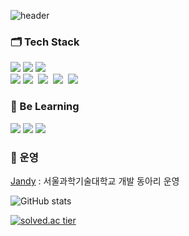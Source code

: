 ![header](https://capsule-render.vercel.app/api?type=rounded&color=timeGradient&text=Welcome%20to%20My%20GitHub%20👋&animation=twinkling&fontSize=40&fontAlignY=50&fontAlign=50&height=180)
<h3 >🗂 Tech Stack </h3>
<p>
  <img src="https://img.shields.io/badge/HTML5-E34F26?style=flat-square&logo=html5&logoColor=white"/>
  <img src="https://img.shields.io/badge/CSS-1572B6?style=flat-square&logo=css3&logoColor=white"/>
  <img src="https://img.shields.io/badge/Javascript-ffb13b?style=flat-square&logo=javascript&logoColor=white"/>
  <br>
  <img src="https://img.shields.io/badge/Node.js-339933?style=flat-square&logo=Node.js&logoColor=white"/></a>
  <img src="https://img.shields.io/badge/Express-000000?style=flat-square&logo=Express&logoColor=white"/></a>&nbsp
  <img src="https://img.shields.io/badge/Mysql-E6B91E?style=flat-square&logo=MySql&logoColor=white"/></a>&nbsp 
  <img src="https://img.shields.io/badge/AWS-232F3E?style=flat-square&logo=AmazonAWS&logoColor=white"/></a>&nbsp 
  <img src="https://img.shields.io/badge/s3-569A31?style=flat-square&logo=AmazonS3&logoColor=black"/></a>&nbsp 
</p>

<h3>📗 Be Learning </h3>
<p>
  <img src="https://img.shields.io/badge/React-61DAFB?style=flat-square&logo=react&logoColor=white"/>
  <img src="https://img.shields.io/badge/Redux-764ABC?style=flat-square&logo=redux&logoColor=white"/>
  <img src="https://img.shields.io/badge/NestJS-E0234EC?style=flat-square&logo=redux&logoColor=white"/>
</p>

<h3>🥰 운영</h3>
<p>
  <a href="https://github.com/Jandy-SeoulTech">Jandy</a> : 서울과학기술대학교 개발 동아리 운영 
</p>

![GitHub stats](https://github-readme-stats.vercel.app/api?username=iqeq1945&show_icons=true&theme=radical)

[![solved.ac tier](http://mazassumnida.wtf/api/v2/generate_badge?boj=iqeq1989)](https://solved.ac/iqeq1989)

<!--
**iqeq1945/iqeq1945** is a ✨ _special_ ✨ repository because its `README.md` (this file) appears on your GitHub profile.

